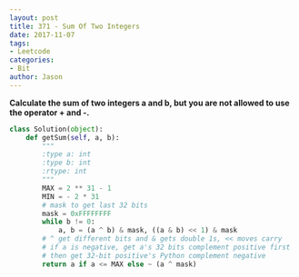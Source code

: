 ```yaml
---
layout: post
title: 371 - Sum Of Two Integers
date: 2017-11-07
tags:
- Leetcode
categories:
- Bit
author: Jason
---
```

**Calculate the sum of two integers a and b, but you are not allowed to use the operator + and -.**


```python
class Solution(object):
    def getSum(self, a, b):
        """
        :type a: int
        :type b: int
        :rtype: int
        """
        MAX = 2 ** 31 - 1
        MIN = - 2 * 31
        # mask to get last 32 bits
        mask = 0xFFFFFFFF
        while b != 0:
            a, b = (a ^ b) & mask, ((a & b) << 1) & mask
        # ^ get different bits and & gets double 1s, << moves carry
        # if a is negative, get a's 32 bits complement positive first
        # then get 32-bit positive's Python complement negative
        return a if a <= MAX else ~ (a ^ mask)
```
